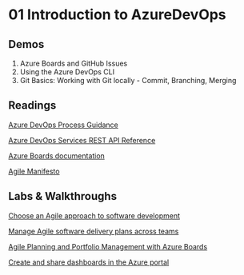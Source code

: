 # 01 Introduction to AzureDevOps

## Demos

1. Azure Boards and GitHub Issues
2. Using the Azure DevOps CLI
3. Git Basics: Working with Git locally - Commit, Branching, Merging

## Readings

[Azure DevOps Process Guidance](https://docs.microsoft.com/en-us/azure/devops/boards/work-items/guidance/choose-process?view=azure-devops&tabs=basic-process)

[Azure DevOps Services REST API Reference](https://docs.microsoft.com/en-us/rest/api/azure/devops/?view=azure-devops-rest-7.1)

[Azure Boards documentation](https://docs.microsoft.com/en-us/azure/devops/boards/?view=azure-devops)

[Agile Manifesto](https://www.agilealliance.org/agile101/12-principles-behind-the-agile-manifesto/)

## Labs & Walkthroughs

[Choose an Agile approach to software development](https://docs.microsoft.com/en-us/learn/modules/choose-an-agile-approach/)

[Manage Agile software delivery plans across teams](https://docs.microsoft.com/en-us/learn/modules/manage-delivery-plans/)

[Agile Planning and Portfolio Management with Azure Boards](https://www.azuredevopslabs.com/labs/azuredevops/agile/)

[Create and share dashboards in the Azure portal](https://docs.microsoft.com/en-us/azure/azure-portal/azure-portal-dashboards)
